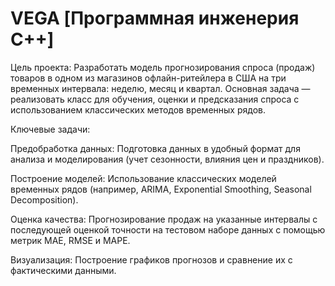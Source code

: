 # VEGA [Программная инженерия С++]
Цель проекта:
Разработать модель прогнозирования спроса (продаж) товаров в одном из магазинов офлайн-ритейлера в США на три временных интервала: неделю, месяц и квартал. Основная задача — реализовать класс для обучения, оценки и предсказания спроса с использованием классических методов временных рядов.

Ключевые задачи:

Предобработка данных: Подготовка данных в удобный формат для анализа и моделирования (учет сезонности, влияния цен и праздников).

Построение моделей: Использование классических моделей временных рядов (например, ARIMA, Exponential Smoothing, Seasonal Decomposition).

Оценка качества: Прогнозирование продаж на указанные интервалы с последующей оценкой точности на тестовом наборе данных с помощью метрик MAE, RMSE и MAPE.

Визуализация: Построение графиков прогнозов и сравнение их с фактическими данными.

